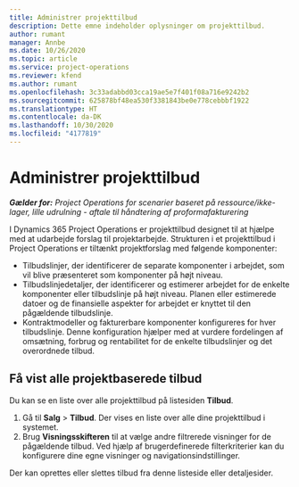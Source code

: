 ```yaml
---
title: Administrer projekttilbud
description: Dette emne indeholder oplysninger om projekttilbud.
author: rumant
manager: Annbe
ms.date: 10/26/2020
ms.topic: article
ms.service: project-operations
ms.reviewer: kfend
ms.author: rumant
ms.openlocfilehash: 3c33adabbd03cca19ae5e7f401f08a716e9242b2
ms.sourcegitcommit: 625878bf48ea530f3381843be0e778cebbbf1922
ms.translationtype: HT
ms.contentlocale: da-DK
ms.lasthandoff: 10/30/2020
ms.locfileid: "4177819"
---
```

# <a name="manage-project-quotes"></a>Administrer projekttilbud

_**Gælder for:** Project Operations for scenarier baseret på ressource/ikke-lager, lille udrulning - aftale til håndtering af proformafakturering_

I Dynamics 365 Project Operations er projekttilbud designet til at hjælpe med at udarbejde forslag til projektarbejde. Strukturen i et projekttilbud i Project Operations er tiltænkt projektforslag med følgende komponenter:

  - Tilbudslinjer, der identificerer de separate komponenter i arbejdet, som vil blive præsenteret som komponenter på højt niveau.
  - Tilbudslinjedetaljer, der identificerer og estimerer arbejdet for de enkelte komponenter eller tilbudslinje på højt niveau. Planen eller estimerede datoer og de finansielle aspekter for arbejdet er knyttet til den pågældende tilbudslinje.
  - Kontraktmodeller og fakturerbare komponenter konfigureres for hver tilbudslinje. Denne konfiguration hjælper med at vurdere fordelingen af omsætning, forbrug og rentabilitet for de enkelte tilbudslinjer og det overordnede tilbud.

## <a name="view-all-project-based-quotes"></a>Få vist alle projektbaserede tilbud

Du kan se en liste over alle projekttilbud på listesiden **Tilbud**. 

1. Gå til **Salg** > **Tilbud**. Der vises en liste over alle dine projekttilbud i systemet. 
2. Brug **Visningsskifteren** til at vælge andre filtrerede visninger for de pågældende tilbud. Ved hjælp af brugerdefinerede filterkriterier kan du konfigurere dine egne visninger og navigationsindstillinger.

Der kan oprettes eller slettes tilbud fra denne listeside eller detaljesider.
